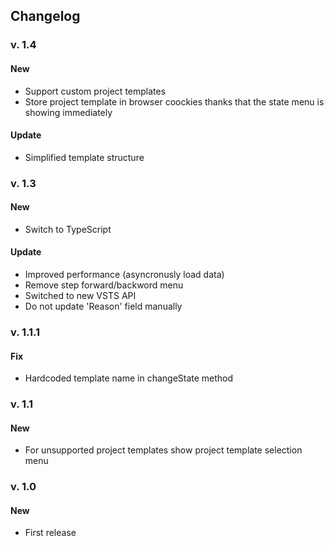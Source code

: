 ## Changelog

### v. 1.4

#### New

+ Support custom project templates
+ Store project template in browser coockies thanks that the state menu is showing immediately

#### Update

+ Simplified template structure

### v. 1.3

#### New

+ Switch to TypeScript

#### Update

+ Improved performance (asyncronusly load data)
+ Remove step forward/backword menu
+ Switched to new VSTS API
+ Do not update 'Reason' field manually

### v. 1.1.1

#### Fix

+ Hardcoded template name in changeState method

### v. 1.1

#### New

+ For unsupported project templates show project template selection menu

### v. 1.0

#### New

+ First release